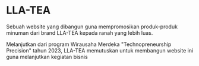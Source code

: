 # LLA-TEA

Sebuah website yang dibangun guna mempromosikan produk-produk minuman dari brand LLA-TEA kepada ranah yang lebih luas.

Melanjutkan dari program Wirausaha Merdeka "Technopreneurship Precision" tahun 2023, LLA-TEA memutuskan untuk membangun website ini guna melanjutkan kegiatan bisnis
